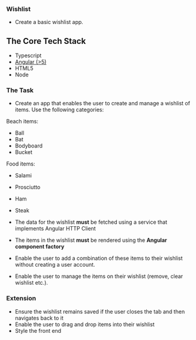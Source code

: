 ### Wishlist ###
* Create a basic wishlist app.
 
## The Core Tech Stack

* Typescript
* [Angular (>5)](https://angular.io/docs)
* HTML5
* Node

### The Task ###

* Create an app that enables the user to create and manage a wishlist of items. Use the following categories:

 Beach items:
   * Ball
   * Bat
   * Bodyboard
   * Bucket

 Food items:
   * Salami
   * Prosciutto
   * Ham
   * Steak

* The data for the wishlist **must** be fetched using a service that implements Angular HTTP Client
* The items in the wishlist **must** be rendered using the **Angular component factory**
* Enable the user to add a combination of these items to their wishlist without creating a user account. 
* Enable the user to manage the items on their wishlist (remove, clear wishlist etc.).

### Extension ###

* Ensure the wishlist remains saved if the user closes the tab and then navigates back to it
* Enable the user to drag and drop items into their wishlist
* Style the front end
